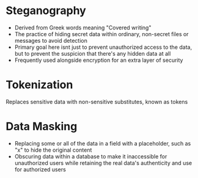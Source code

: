 # Steganography
- Derived from Greek words meaning "Covered writing"
- The practice of hiding secret data within ordinary, non-secret files or messages to avoid detection
- Primary goal here isnt just to prevent unauthorized access to the data, but to prevent the suspicion that there's any hidden data at all
- Frequently used alongside encryption for an extra layer of security

# Tokenization

Replaces sensitive data with non-sensitive substitutes, known as tokens

# Data Masking

- Replacing some or all of the data in a field with a placeholder, such as "x" to hide the original content
- Obscuring data within a database to make it inaccessible for unauthorized users while retaining the real data's authenticity and use for authorized users